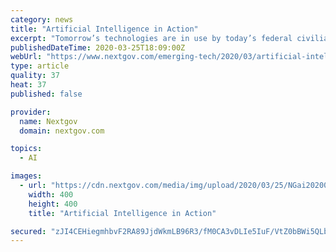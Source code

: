 ```yaml
---
category: news
title: "Artificial Intelligence in Action"
excerpt: "Tomorrow’s technologies are in use by today’s federal civilian and defense agencies. Artificial intelligence—once the stuff of science fictionˆhas become a staple of the Trump administration’s technology policy, and its use is increasing among agencies looking to improve efficiencies and decision making. The White House and ..."
publishedDateTime: 2020-03-25T18:09:00Z
webUrl: "https://www.nextgov.com/emerging-tech/2020/03/artificial-intelligence-action/164088/"
type: article
quality: 37
heat: 37
published: false

provider:
  name: Nextgov
  domain: nextgov.com

topics:
  - AI

images:
  - url: "https://cdn.nextgov.com/media/img/upload/2020/03/25/NGai20200325/open-graph.jpg"
    width: 400
    height: 400
    title: "Artificial Intelligence in Action"

secured: "zJI4CEHiegmhbvF2RA89JjdWkmLB96R3/fM0CA3vDLIe5IuF/VtZ0bBWi5QLbzZcJXz1KSedWJsAhViPR9ak3NuUsZNL75NzOpJry8B4y5jwh4y+NLeI5ETWobONt+2bLVTp4QB1PZHgDm9gMnIrLtzmQkbfNkO8eDlvM4wFGNCV4eoo5uROlQYHv5X2x1BP+tzlSmkSzEI0bzfx5bh4iIQdxYl8LLzIdZH+vLbAHbdkR4zXYxoTiVYv/DArQK1a1Oh/N/xewfv2ScKdbFdivcCoNIa2/az2hGgDPb0zsx6+fRTL3TKlLbH7AwvshMDX;wznvNyVrek7oMKnjfk2wsg=="
---
```


